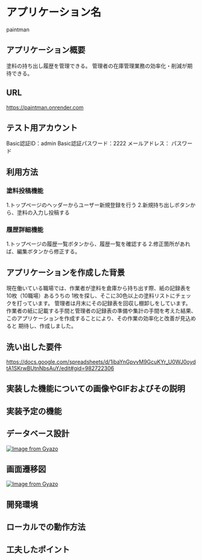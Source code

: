 # アプリケーション名

paintman

## アプリケーション概要

塗料の持ち出し履歴を管理できる。
管理者の在庫管理業務の効率化・削減が期待できる。

## URL

https://paintman.onrender.com

## テスト用アカウント

Basic認証ID：admin
Basic認証パスワード：2222
メールアドレス：
パスワード

## 利用方法

### 塗料投稿機能

1.トップページのヘッダーからユーザー新規登録を行う
2.新規持ち出しボタンから、塗料の入力し投稿する

### 履歴詳細機能

1.トップページの履歴一覧ボタンから、履歴一覧を確認する
2.修正箇所があれば、編集ボタンから修正する。

## アプリケーションを作成した背景

現在働いている職場では、作業者が塗料を倉庫から持ち出す際、紙の記録表を10枚（10職場）あるうちの
1枚を探し、そこに30色以上の塗料リストにチェックを打っています。
管理者は月末にその記録表を回収し棚卸しをしています。
作業者の紙に記載する手間と管理者の記録表の準備や集計の手間を考えた結果、
このアプリケーションを作成することにより、その作業の効率化と改善が見込めると
期待し、作成しました。

## 洗い出した要件

https://docs.google.com/spreadsheets/d/1ibaYnGpvvM9GcuKYr_U0WJ0oydtA1SKrwBUtnNbsAuY/edit#gid=982722306

## 実装した機能についての画像やGIFおよびその説明


## 実装予定の機能

## データベース設計

[![Image from Gyazo](https://i.gyazo.com/e39a497b9bdaae9dff14749a091f5cf0.png)](https://gyazo.com/e39a497b9bdaae9dff14749a091f5cf0)

## 画面遷移図

[![Image from Gyazo](https://i.gyazo.com/9561d8c385a5977ef18e76f3eb230ff3.png)](https://gyazo.com/9561d8c385a5977ef18e76f3eb230ff3)

## 開発環境

## ローカルでの動作方法

## 工夫したポイント



